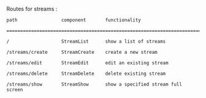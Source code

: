 Routes for streams : 

    path                component       functionality 

    ========================================================================

    /                   StreamList      show a list of streams

    /streams/create     StreamCreate    create a new stream

    /streams/edit       StreamEdit      edit an existing stream

    /streams/delete     StreamDelete    delete existing stream

    /streams/show       StreamShow      show a specified stream full screen